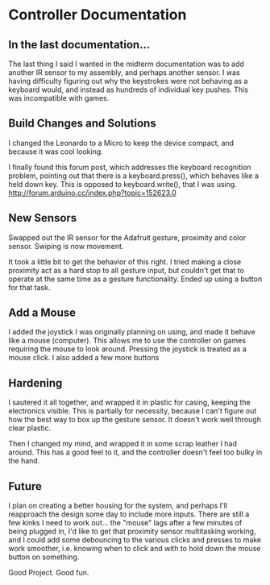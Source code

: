 # Controller Documentation
## In the last documentation...

The last thing I said I wanted in the midterm documentation was to add another IR sensor to my assembly, and perhaps another sensor. I was having difficulty figuring out why the keystrokes were not behaving as a keyboard would, and instead as hundreds of individual key pushes. This was incompatible with games.

## Build Changes and Solutions

I changed the Leonardo to a Micro to keep the device compact, and because it was cool looking.

I finally found this forum post, which addresses the keyboard recognition problem, pointing out that there is a keyboard.press(), which behaves like a held down key. This is opposed to keyboard.write(), that I was using. 
http://forum.arduino.cc/index.php?topic=152623.0

## New Sensors

Swapped out the IR sensor for the Adafruit gesture, proximity and color sensor. Swiping is now movement. 

It took a little bit to get the behavior of this right. I tried making a close proximity act as a hard stop to all gesture input, but couldn't get that to operate at the same time as a gesture functionality. 
Ended up using a button for that task.

## Add a Mouse

I added the joystick I was originally planning on using, and made it behave like a mouse (computer). This allows me to use the controller on games requiring the mouse to look around. Pressing the joystick is treated as a mouse click. 
I also added a few more buttons

## Hardening

I sautered it all together, and wrapped it in plastic for casing, keeping the electronics visible. This is partially for necessity, because I can't figure out how the best way to box up the gesture sensor. It doesn't work well through clear plastic.

Then I changed my mind, and wrapped it in some scrap leather I had around. This has a good feel to it, and the controller doesn't feel too bulky in the hand. 


## Future

I plan on creating a better housing for the system, and perhaps I'll reapproach the design some day to include more inputs. There are still a few kinks I need to work out... the "mouse" lags after a few minutes of being plugged in, I'd like to get that proximity sensor multitasking working, and I could add some debouncing to the various clicks and presses to make work smoother, i.e. knowing when to click and with to hold down the mouse button on something.

Good Project. Good fun.
